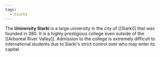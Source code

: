 ```yaml
---
tags:
  - Siarki
---
```

The **University Siarki** is a large university in the city of [[Siarki]] that was founded in 380. It is a highly prestigious college even outside of the [[Arboreal River Valley]]. Admission to the college is extremely difficult to international students due to Siarki's strict control over who may enter its capital.